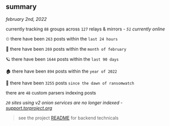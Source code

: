 
## summary
_february 2nd, 2022_

currently tracking `88` groups across `127` relays & mirrors - _`51` currently online_

⏲ there have been `263` posts within the `last 24 hours`

🦈 there have been `269` posts within the `month of february`

🪐 there have been `1644` posts within the `last 90 days`

🏚 there have been `894` posts within the `year of 2022`

🦕 there have been `3255` posts `since the dawn of ransomwatch`

there are `48` custom parsers indexing posts

_`20` sites using v2 onion services are no longer indexed - [support.torproject.org](https://support.torproject.org/onionservices/v2-deprecation/)_

> see the project [README](https://github.com/thetanz/ransomwatch#ransomwatch--) for backend technicals
